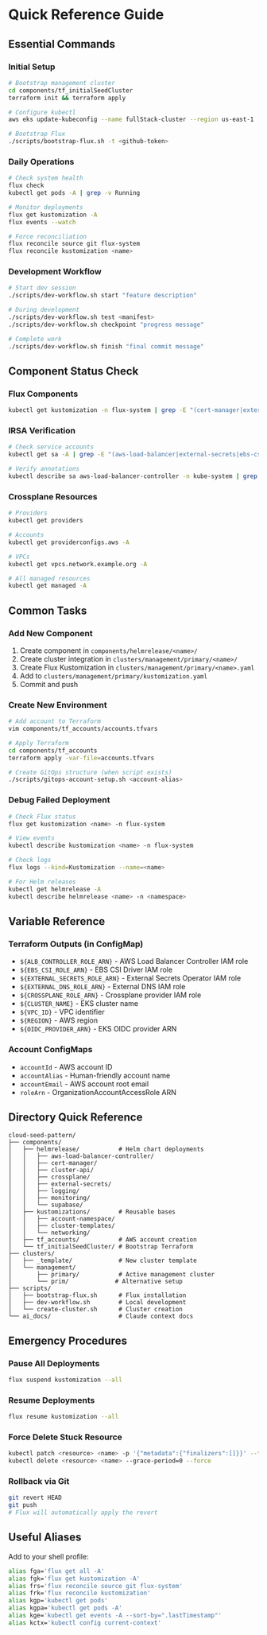# Quick Reference Guide

## Essential Commands

### Initial Setup
```bash
# Bootstrap management cluster
cd components/tf_initialSeedCluster
terraform init && terraform apply

# Configure kubectl
aws eks update-kubeconfig --name fullStack-cluster --region us-east-1

# Bootstrap Flux
./scripts/bootstrap-flux.sh -t <github-token>
```

### Daily Operations
```bash
# Check system health
flux check
kubectl get pods -A | grep -v Running

# Monitor deployments
flux get kustomization -A
flux events --watch

# Force reconciliation
flux reconcile source git flux-system
flux reconcile kustomization <name>
```

### Development Workflow
```bash
# Start dev session
./scripts/dev-workflow.sh start "feature description"

# During development
./scripts/dev-workflow.sh test <manifest>
./scripts/dev-workflow.sh checkpoint "progress message"

# Complete work
./scripts/dev-workflow.sh finish "final commit message"
```

## Component Status Check

### Flux Components
```bash
kubectl get kustomization -n flux-system | grep -E "(cert-manager|external-secrets|aws-load-balancer|crossplane|cluster-api|monitoring|logging|supabase)"
```

### IRSA Verification
```bash
# Check service accounts
kubectl get sa -A | grep -E "(aws-load-balancer|external-secrets|ebs-csi|provider-aws)"

# Verify annotations
kubectl describe sa aws-load-balancer-controller -n kube-system | grep role-arn
```

### Crossplane Resources
```bash
# Providers
kubectl get providers

# Accounts
kubectl get providerconfigs.aws -A

# VPCs
kubectl get vpcs.network.example.org -A

# All managed resources
kubectl get managed -A
```

## Common Tasks

### Add New Component
1. Create component in `components/helmrelease/<name>/`
2. Create cluster integration in `clusters/management/primary/<name>/`
3. Create Flux Kustomization in `clusters/management/primary/<name>.yaml`
4. Add to `clusters/management/primary/kustomization.yaml`
5. Commit and push

### Create New Environment
```bash
# Add account to Terraform
vim components/tf_accounts/accounts.tfvars

# Apply Terraform
cd components/tf_accounts
terraform apply -var-file=accounts.tfvars

# Create GitOps structure (when script exists)
./scripts/gitops-account-setup.sh <account-alias>
```

### Debug Failed Deployment
```bash
# Check Flux status
flux get kustomization <name> -n flux-system

# View events
kubectl describe kustomization <name> -n flux-system

# Check logs
flux logs --kind=Kustomization --name=<name>

# For Helm releases
kubectl get helmrelease -A
kubectl describe helmrelease <name> -n <namespace>
```

## Variable Reference

### Terraform Outputs (in ConfigMap)
- `${ALB_CONTROLLER_ROLE_ARN}` - AWS Load Balancer Controller IAM role
- `${EBS_CSI_ROLE_ARN}` - EBS CSI Driver IAM role  
- `${EXTERNAL_SECRETS_ROLE_ARN}` - External Secrets Operator IAM role
- `${EXTERNAL_DNS_ROLE_ARN}` - External DNS IAM role
- `${CROSSPLANE_ROLE_ARN}` - Crossplane provider IAM role
- `${CLUSTER_NAME}` - EKS cluster name
- `${VPC_ID}` - VPC identifier
- `${REGION}` - AWS region
- `${OIDC_PROVIDER_ARN}` - EKS OIDC provider ARN

### Account ConfigMaps
- `accountId` - AWS account ID
- `accountAlias` - Human-friendly account name
- `accountEmail` - AWS account root email
- `roleArn` - OrganizationAccountAccessRole ARN

## Directory Quick Reference

```
cloud-seed-pattern/
├── components/
│   ├── helmrelease/           # Helm chart deployments
│   │   ├── aws-load-balancer-controller/
│   │   ├── cert-manager/
│   │   ├── cluster-api/
│   │   ├── crossplane/
│   │   ├── external-secrets/
│   │   ├── logging/
│   │   ├── monitoring/
│   │   └── supabase/
│   ├── kustomizations/        # Reusable bases
│   │   ├── account-namespace/
│   │   ├── cluster-templates/
│   │   └── networking/
│   ├── tf_accounts/           # AWS account creation
│   └── tf_initialSeedCluster/ # Bootstrap Terraform
├── clusters/
│   ├── _template/             # New cluster template
│   └── management/
│       ├── primary/           # Active management cluster
│       └── prim/             # Alternative setup
├── scripts/
│   ├── bootstrap-flux.sh      # Flux installation
│   ├── dev-workflow.sh        # Local development
│   └── create-cluster.sh      # Cluster creation
└── ai_docs/                   # Claude context docs
```

## Emergency Procedures

### Pause All Deployments
```bash
flux suspend kustomization --all
```

### Resume Deployments
```bash
flux resume kustomization --all
```

### Force Delete Stuck Resource
```bash
kubectl patch <resource> <name> -p '{"metadata":{"finalizers":[]}}' --type=merge
kubectl delete <resource> <name> --grace-period=0 --force
```

### Rollback via Git
```bash
git revert HEAD
git push
# Flux will automatically apply the revert
```

## Useful Aliases

Add to your shell profile:
```bash
alias fga='flux get all -A'
alias fgk='flux get kustomization -A'
alias frs='flux reconcile source git flux-system'
alias frk='flux reconcile kustomization'
alias kgp='kubectl get pods'
alias kgpa='kubectl get pods -A'
alias kge='kubectl get events -A --sort-by=".lastTimestamp"'
alias kctx='kubectl config current-context'
```